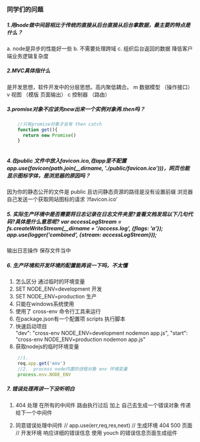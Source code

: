 ### 同学们的问题

##### 1.用node做中间层相比于传统的直接从后台直接从后台拿数据，最主要的特点是什么？
a. node是异步的性能好一些 
b. 不需要处理跨域 
c. 组织后台返回的数据  降低客户端业务逻辑复杂度

##### 2.MVC具体指什么
是开发思想，软件开发中的分层思想。高内聚低耦合。
m 数据模型 （操作接口）
v 视图  （模版 页面输出）
c 控制器 （路由）

##### 3.promise对象不应该先new出来一个实例对象再.then吗？
```javascript
    //只有promise对象才会有 then catch
    function get(){
      return new Promise()
    }
    
```

##### 4.在public 文件中放入favicon.ico,在app里不配置app.use(favicon(path.join(__dirname, './public/favicon.ico')))，网页也能显示图标字体，是浏览器的原因吗？

因为你的静态公开的文件是 public 且访问静态资源的路径是没有设置前缀
浏览器自己发送一个获取网站图标的请求 ‘/favicon.ico’ 

##### 5. 实际生产环境中是否需要将日志记录在日志文件夹里?查看文档发现以下几句代码?具体是什么意思呢? var accessLogStream = fs.createWriteStream(__dirname + '/access.log', {flags: 'a'}); app.use(logger('combined', {stream: accessLogStream}));
输出日志操作 保存文件当中

##### 6. 生产环境和开发环境的配置能再说一下吗，不太懂
1. 怎么区分  通过临时的环境变量 
2. SET NODE_ENV=development 开发
3. SET NODE_ENV=production 生产
4. 只能在windows系统使用
5. 使用了 cross-env 命令行工具来运行
6. 在package.json有一个配置项 scripts 执行脚本
7. 快速启动项目   
"dev": "cross-env NODE_ENV=development nodemon app.js",
"start": "cross-env NODE_ENV=production nodemon app.js"
8. 获取nodejs的临时环境变量
```javascript
    //1. 
    req.app.get('env')
    //2.  process node内置的进程对象 env 环境变量
    process.env.NODE_ENV
```

##### 7. 错误处理再讲一下没听明白

1. 404 处理
在所有的中间件 路由执行过后 加上
自己去生成一个错误对象  传递给下一个中间件

2. 同意错误处理中间件
// app.use(err,req,res,next)
// 生成环境  404 500 页面
// 开发环境  响应详细的错误信息  使用 youch 的错误信息页面生成组件

##### 



